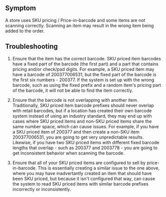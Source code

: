 ## Symptom
A store uses SKU pricing / Price-in-barcode and some items are not scanning correctly. Scanning an item may result in the wrong item being added to the order.

## Troubleshooting

1) Ensure that the item has the correct barcode. SKU priced item barcodes have a fixed part of the barcode (the first part) and a part that contains pricing and/or check/pad digits.
For example, a SKU priced item may have a barcode of 200377006531, but the fixed part of the barcode is the first six numbers - 200377. If the system is set up with the wrong barcode, such as using the fixed prefix and a random item's pricing part of the barcode, it will not be able to find the item correctly.

2) Ensure that the barcode is not overlapping with another item. Traditionally, SKU priced item barcode prefixes should never overlap with retail barcodes, but if a location has created their own barcode system instead of using an industry standard, they may end up with cases where SKU priced items and non-SKU priced items share the same number space, which can cause issues.
For example, if you have a SKU priced item of 200377 and then create a non-SKU item  200377006531, you are going to get very unpredictable results.
Likewise, if you have two SKU priced items with different fixed barcode lengths that overlap - such as 200377 and 2003778 - you are going to get inconsistent behavior when scanning the barcode.

3) Ensure that all of your SKU priced items are configured to sell by price-in-barcode. This is essentially creating a similar issue to the one above, where you may have inadvertantly created an item that should have been SKU priced, but because it isn't configured that way, can cause the system to read SKU priced items with similar barcode prefixes incorrectly or inconsistently.
